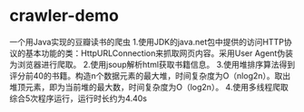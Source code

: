 # crawler-demo
一个用Java实现的豆瓣读书的爬虫
1.使用JDK的java.net包中提供的访问HTTP协议的基本功能的类：HttpURLConnection来抓取网页内容。采用User Agent伪装为浏览器进行爬取。
2.使用jsoup解析html获取书籍信息。
3.使用堆排序算法得到评分前40的书籍。构造n个数据元素的最大堆，时间复杂度为O（nlog2n）。取出堆顶元素，即为当前堆的最大数，时间复杂度为O（log2n）。
4.使用多线程爬取
综合5次程序运行，运行时长约为4.40s
